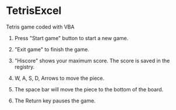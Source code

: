 # TetrisExcel

Tetris game coded with VBA

1. Press "Start game" button to start a new game.

1. "Exit game" to finish the game.

1. "Hiscore" shows your maximum score. The score is saved in the registry.

1. W, A, S, D, Arrows to move the piece.

1. The space bar will move the piece to the bottom of the board.

1. The Return key pauses the game.
